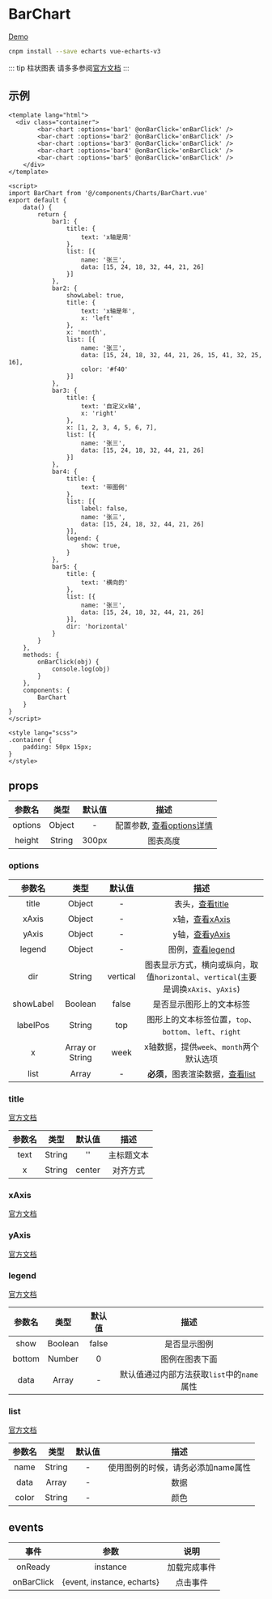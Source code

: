 # BarChart
[Demo](http://infozx.gitee.io/infozx_temp/dist/module/bar.html)
```bash
cnpm install --save echarts vue-echarts-v3
```

::: tip 柱状图表
请多多参阅[官方文档](http://echarts.baidu.com/option3.html#title)
:::

## 示例
```vue{11}
<template lang="html">
  <div class="container">
		<bar-chart :options='bar1' @onBarClick='onBarClick' />
		<bar-chart :options='bar2' @onBarClick='onBarClick' />
		<bar-chart :options='bar3' @onBarClick='onBarClick' />
		<bar-chart :options='bar4' @onBarClick='onBarClick' />
		<bar-chart :options='bar5' @onBarClick='onBarClick' />
	</div>
</template>

<script>
import BarChart from '@/components/Charts/BarChart.vue'
export default {
	data() {
		return {
			bar1: {
				title: {
					text: 'x轴是周'
				},
				list: [{
					name: '张三',
					data: [15, 24, 18, 32, 44, 21, 26]
				}]
			},
			bar2: {
				showLabel: true,
				title: {
					text: 'x轴是年',
					x: 'left'
				},
				x: 'month',
				list: [{
					name: '张三',
					data: [15, 24, 18, 32, 44, 21, 26, 15, 41, 32, 25, 16],
					color: '#f40'
				}]
			},
			bar3: {
				title: {
					text: '自定义x轴',
					x: 'right'
				},
				x: [1, 2, 3, 4, 5, 6, 7],
				list: [{
					name: '张三',
					data: [15, 24, 18, 32, 44, 21, 26]
				}]
			},
			bar4: {
				title: {
					text: '带图例'
				},
				list: [{
					label: false,
					name: '张三',
					data: [15, 24, 18, 32, 44, 21, 26]
				}],
				legend: {
					show: true,
				}
			},
			bar5: {
				title: {
					text: '横向的'
				},
				list: [{
					name: '张三',
					data: [15, 24, 18, 32, 44, 21, 26]
				}],
				dir: 'horizontal'
			}
		}
	},
	methods: {
		onBarClick(obj) {
			console.log(obj)
		}
	},
	components: {
		BarChart
	}
}
</script>

<style lang="scss">
.container {
	padding: 50px 15px;
}
</style>
```

## props
|参数名|类型|默认值|描述|
|:---:|:---:|:---:|:---:|
|options|Object|-|配置参数, [查看options详情](#options)|
|height|String|300px|图表高度|

### options
|参数名|类型|默认值|描述|
|:---:|:---:|:---:|:---:|
|title|Object|-|表头，[查看title](#title)|
|xAxis|Object|-|x轴，[查看xAxis](#xAxis)|
|yAxis|Object|-|y轴，[查看yAxis](#yAxis)|
|legend|Object|-|图例，[查看legend](#legend)|
|dir|String|vertical|图表显示方式，横向或纵向，取值`horizontal`、`vertical`(主要是调换`xAxis`、`yAxis`)|
|showLabel|Boolean|false|是否显示图形上的文本标签|
|labelPos|String|top|图形上的文本标签位置，`top`、`bottom`、`left`、`right`|
|x|Array or String|week|x轴数据，提供`week`、`month`两个默认选项|
|list|Array|-|**必须**，图表渲染数据，[查看list](#list)|

### title
[官方文档](http://echarts.baidu.com/option3.html#title)

|参数名|类型|默认值|描述|
|:---:|:---:|:---:|:---:|
|text|String|''|主标题文本|
|x|String|center|对齐方式|

### xAxis
[官方文档](http://echarts.baidu.com/option3.html#xAxis)

### yAxis
[官方文档](http://echarts.baidu.com/option3.html#yAxis)

### legend
[官方文档](http://echarts.baidu.com/option3.html#legend)

|参数名|类型|默认值|描述|
|:---:|:---:|:---:|:---:|
|show|Boolean|false|是否显示图例|
|bottom|Number|0|图例在图表下面|
|data|Array|-|默认值通过内部方法获取`list`中的`name`属性|

### list
[官方文档](http://echarts.baidu.com/option3.html#series)

|参数名|类型|默认值|描述|
|:---:|:---:|:---:|:---:|
|name|String|-|使用图例的时候，请务必添加name属性|
|data|Array|-|数据|
|color|String|-|颜色|


## events
|事件|参数|说明|
|:---:|:---:|:---:|
|onReady|instance|加载完成事件|
|onBarClick|{event, instance, echarts}|点击事件|